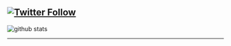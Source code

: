 [![Twitter Follow](https://img.shields.io/twitter/follow/Bahburs?color=%231DA1F2&label=Follow%20me&logo=Twitter&style=for-the-badge)](https://twitter.com/Bahburs)
---------------------------------------------------------------------------------------------------------------------------------------------------------------------------------

![github stats](https://github-readme-stats.vercel.app/api?username=Bahburs&show_icons=true)

---------------------------------------------------------------------------------------------------------------------------------------------------------------------------------
